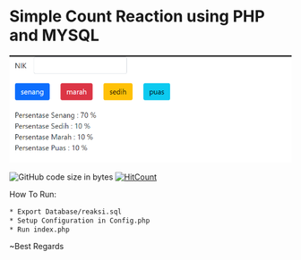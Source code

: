 # Simple Count Reaction using PHP and MYSQL

<p align="center">
  <img src="https://github.com/vldcreation/SimpleCountReaction-PhpandMysql-/blob/master/Screenshoot/mockup.png" alt="Sublime's custom image"/>
</p>

<img alt="GitHub code size in bytes" src="https://img.shields.io/github/languages/code-size/vldcreation/SimpleCountReaction-PhpandMysql-"> [![HitCount](http://hits.dwyl.com/vldcreation/SimpleCountReaction-PhpandMysql-.svg)](http://hits.dwyl.com/vldcreation/SimpleCountReaction-PhpandMysql-)


How To Run:
```
* Export Database/reaksi.sql
* Setup Configuration in Config.php
* Run index.php
```

~Best Regards 
